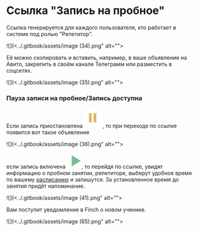 # Ссылка "Запись на пробное"

Ссылка генерируется для каждого пользователя, кто работает в системе под ролью "Репетитор".

![](<../.gitbook/assets/image (34).png" alt=""><figcaption></figcaption></figure>

Её можно скопировать и вставить, например, в ваше объявление на Авито, закрепить в своём канале Телеграмм или разместить в  соцсетях.

![](<../.gitbook/assets/image (35).png" alt=""><figcaption></figcaption></figure>

### Пауза записи на пробное/Запись доступна

Если запись приостановлена ![](<../.gitbook/assets/image (37).png>), то при переходе по ссылке появится вот такое объявление&#x20;

![](<../.gitbook/assets/image (36).png" alt=""><figcaption></figcaption></figure>

если запись включена ![](<../.gitbook/assets/image (38).png>), то перейдя по ссылке, увидят информацию о пробном занятии, репетиторе, выберут удобное время по вашему [расписанию](../zanyatiya-i-videozvonki/raspisanie.md) и запишутся. За установленное время до занятия  придёт напоминание.&#x20;

![](<../.gitbook/assets/image (41).png" alt=""><figcaption></figcaption></figure>

Вам  поступит уведомление в Finch  о новом ученике.

![](<../.gitbook/assets/image (65).png" alt=""><figcaption></figcaption></figure>
